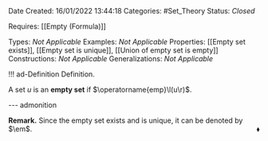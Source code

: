 <br />
<br />

Date Created: 16/01/2022 13:44:18
Categories: #Set_Theory
Status: _Closed_ 

Requires: [[Empty (Formula)]]

Types: _Not Applicable_
Examples: _Not Applicable_ 
Properties: [[Empty set exists]], [[Empty set is unique]], [[Union of empty set is empty]]
Constructions: _Not Applicable_
Generalizations: _Not Applicable_

!!! ad-Definition Definition.

A set $u$ is an **empty set** if $\operatorname{emp}\l(u\r)$.

--- admonition

**Remark.** Since the empty set exists and is unique, it can be denoted by $\em$.<span style="float:right;">$\blacklozenge$</span>

